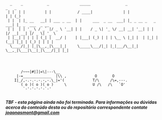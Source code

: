 

```

  _    _           _              _____                _                   _   _             
 | |  | |         | |            / ____|              | |                 | | (_)            
 | |  | |_ __   __| | ___ _ __  | |     ___  _ __  ___| |_ _ __ _   _  ___| |_ _  ___  _ __  
 | |  | | '_ \ / _` |/ _ \ '__| | |    / _ \| '_ \/ __| __| '__| | | |/ __| __| |/ _ \| '_ \ 
 | |__| | | | | (_| |  __/ |    | |___| (_) | | | \__ \ |_| |  | |_| | (__| |_| | (_) | | | |
  \____/|_| |_|\__,_|\___|_|     \_____\___/|_| |_|___/\__|_|   \__,_|\___|\__|_|\___/|_| |_|
			   
			   
			   

       /~~~|#|]|=\|---\__
     |-=_____________  |\\ ,             O       O
    I|_/,-.-.-.-.-,-.\_|='(             T/\     /\=,---.
       ( o )( o )( o )     \            U /\   /\   `O'      
        `-'-'-'-'-`-'


```
***TBF - esta página ainda não foi terminada. Para informações ou dúvidas acerca do conteúdo desta ou do repositório correspondente contate joaonasmont@gmail.com***
  
